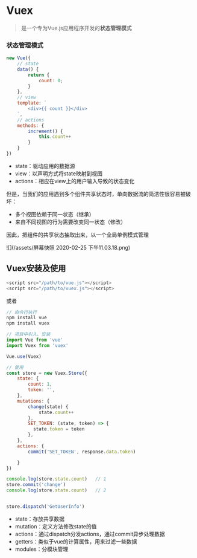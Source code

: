 # Vuex

> 是一个专为Vue.js应用程序开发的**状态管理模式**

### 状态管理模式

```javascript
new Vue({
    // state
    data() {
        return {
            count: 0;
        }
    },
    // view
    template: `
        <div>{{ count }}</div>
    `,
    // actions
    methods: {
        increment() {
            this.count++
        }
    }
})
```

* state：驱动应用的数据源
* view：以声明方式将state映射到视图
* actions：相应在view上的用户输入导致的状态变化

但是，当我们的应用遇到多个组件共享状态时，单向数据流的简洁性很容易被破坏：

* 多个视图依赖于同一状态（继承）
* 来自不同视图的行为需要改变同一状态（修改）

因此，把组件的共享状态抽取出来，以一个全局单例模式管理

![](/assets/屏幕快照 2020-02-25 下午11.03.18.png)

## Vuex安装及使用

```javascript
<script src="/path/to/vue.js"></script>
<script src="/path/to/vuex.js"></script>
```

或者

```javascript
// 命令行执行
npm install vue 
npm install vuex
```

```javascript
// 项目中引入、安装
import Vue from 'vue'
import Vuex from 'vuex'

Vue.use(Vuex)

// 使用
const store = new Vuex.Store({
    state: {
        count: 1,
        token: '',
    },
    mutations: {
        change(state) {
            state.count++
        },
        SET_TOKEN: (state, token) => {
          state.token = token
        },
    },
    actions: {
        commit('SET_TOKEN', response.data.token)

    }
})

console.log(store.state.count)   // 1
store.commit('change')
console.log(store.state.count)   // 2


store.dispatch('GetUserInfo')
```

* state：存放共享数据
* mutation：定义方法修改state的值
* actions：通过dispatch分发actions，通过commit异步处理数据
* getters：类似于vue的计算属性，用来过滤一些数据
* modules：分模块管理



